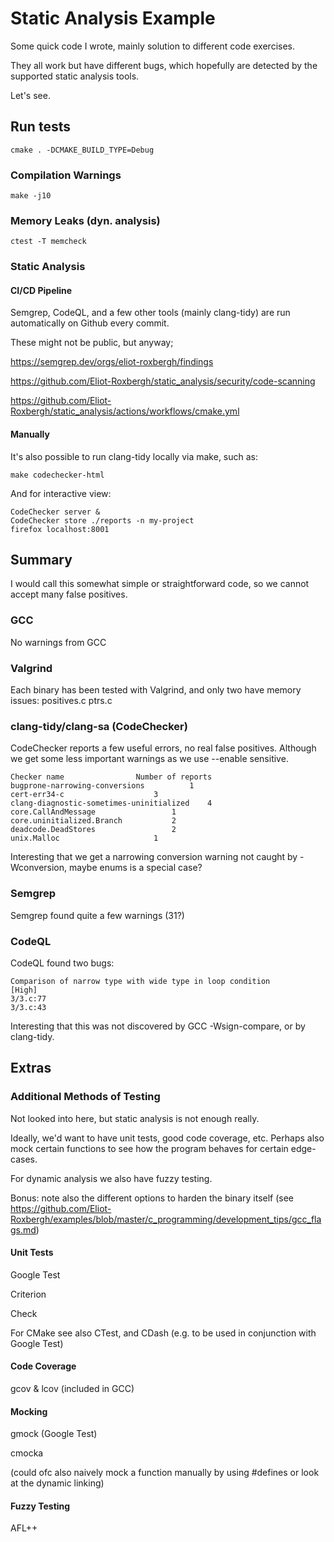 # Static Analysis Example

Some quick code I wrote, mainly solution to different code exercises.

They all work but have different bugs, which hopefully are detected by the supported static analysis tools.

Let's see.


## Run tests

```
cmake . -DCMAKE_BUILD_TYPE=Debug
```

### Compilation Warnings

```
make -j10
```

### Memory Leaks (dyn. analysis)

```
ctest -T memcheck
```

### Static Analysis

#### CI/CD Pipeline

Semgrep, CodeQL, and a few other tools (mainly clang-tidy) are run automatically on Github every commit.

These might not be public, but anyway;

https://semgrep.dev/orgs/eliot-roxbergh/findings

https://github.com/Eliot-Roxbergh/static_analysis/security/code-scanning

https://github.com/Eliot-Roxbergh/static_analysis/actions/workflows/cmake.yml


#### Manually

It's also possible to run clang-tidy locally via make, such as:

```
make codechecker-html
```

And for interactive view:

```
CodeChecker server &
CodeChecker store ./reports -n my-project
firefox localhost:8001
```


## Summary

I would call this somewhat simple or straightforward code, so we cannot accept many false positives.

### GCC
No warnings from GCC

### Valgrind
Each binary has been tested with Valgrind, and only two have memory issues: positives.c ptrs.c

### clang-tidy/clang-sa (CodeChecker)
CodeChecker reports a few useful errors, no real false positives.
Although we get some less important warnings as we use --enable sensitive.

```
Checker name 				Number of reports
bugprone-narrowing-conversions  		1
cert-err34-c					3
clang-diagnostic-sometimes-uninitialized 	4
core.CallAndMessage 				1
core.uninitialized.Branch 			2
deadcode.DeadStores 				2
unix.Malloc 					1
```

Interesting that we get a narrowing conversion warning not caught by -Wconversion, maybe enums is a special case?

### Semgrep

Semgrep found quite a few warnings (31?)

### CodeQL

CodeQL found two bugs:

```
Comparison of narrow type with wide type in loop condition
[High]
3/3.c:77
3/3.c:43
```

Interesting that this was not discovered by GCC -Wsign-compare, or by clang-tidy.

## Extras

### Additional Methods of Testing

Not looked into here, but static analysis is not enough really.

Ideally, we'd want to have unit tests, good code coverage, etc.
Perhaps also mock certain functions to see how the program
behaves for certain edge-cases.

For dynamic analysis we also have fuzzy testing.

Bonus: note also the different options to harden the binary itself (see https://github.com/Eliot-Roxbergh/examples/blob/master/c_programming/development_tips/gcc_flags.md)

#### Unit Tests

Google Test

Criterion

Check

For CMake see also CTest, and CDash (e.g. to be used in conjunction with Google Test)

#### Code Coverage

gcov & lcov (included in GCC)

#### Mocking

gmock (Google Test)

cmocka

(could ofc also naively mock a function manually by using #defines or look at the dynamic linking)

#### Fuzzy Testing

AFL++
